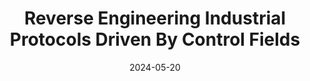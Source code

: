 ---
title: "Reverse Engineering Industrial Protocols Driven By Control Fields"
collection: publications
category: conferences
permalink: /publication/infocom_2024
date: 2024-05-20
venue: 'INFOCOM'
authors: "Zhen Qin, Zeyu Yang, Yangyang Geng, Xin Che, <strong>Tianyi Wang</strong>, Hengye Zhu, Peng Cheng, Jiming Chen"
paperurl: 'https://hill-wu-1998.github.io/files/infocom.pdf'
---